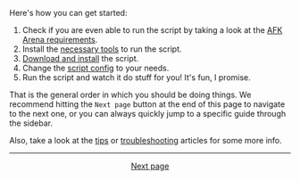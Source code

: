 Here's how you can get started:

1. Check if you are even able to run the script by taking a look at the [AFK Arena requirements](https://github.com/zebscripts/AFK-Daily/wiki/AFK-Arena-requirements).
2. Install the [necessary tools](https://github.com/zebscripts/AFK-Daily/wiki/Tools) to run the script.
3. [Download and install](https://github.com/zebscripts/AFK-Daily/wiki/Installation) the script.
4. Change the [script config](https://github.com/zebscripts/AFK-Daily/wiki/Config) to your needs.
5. Run the script and watch it do stuff for you! It's fun, I promise.

That is the general order in which you should be doing things. We recommend hitting the `Next page` button at the end of this page to navigate to the next one, or you can always quickly jump to a specific guide through the sidebar.

Also, take a look at the [tips](https://github.com/zebscripts/AFK-Daily/wiki/Troubleshooting) or [troubleshooting](https://github.com/zebscripts/AFK-Daily/wiki/Troubleshooting) articles for some more info.

<hr>

<div align="center">
<a href="https://github.com/zebscripts/AFK-Daily/wiki/AFK-Arena-requirements">Next page</a>
</div>
